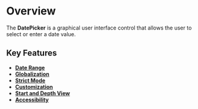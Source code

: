 # Overview

The **DatePicker** is a graphical user interface control that allows the user to select
or enter a date value.

## Key Features

* **[Date Range](/datepicker/date-range/)**
* **[Globalization](/datepicker/globalization/)**
* **[Strict Mode](/datepicker/strict-mode/)**
* **[Customization](/datepicker/customization/)**
* **[Start and Depth View](/datepicker/view/)**
* **[Accessibility](/datepicker/accessibility/)**